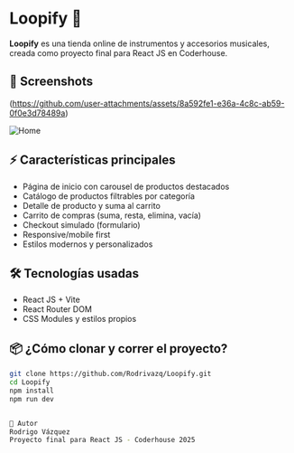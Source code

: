 # Loopify 🎸

**Loopify** es una tienda online de instrumentos y accesorios musicales, creada como proyecto final para React JS en Coderhouse.

## 📸 Screenshots


(https://github.com/user-attachments/assets/8a592fe1-e36a-4c8c-ab59-0f0e3d78489a)


![Home](https://github.com/user-attachments/assets/36926506-a4a3-4207-a4fe-114da626d66f)



## ⚡ Características principales

- Página de inicio con carousel de productos destacados
- Catálogo de productos filtrables por categoría
- Detalle de producto y suma al carrito
- Carrito de compras (suma, resta, elimina, vacía)
- Checkout simulado (formulario)
- Responsive/mobile first
- Estilos modernos y personalizados

## 🛠️ Tecnologías usadas

- React JS + Vite
- React Router DOM
- CSS Modules y estilos propios

## 📦 ¿Cómo clonar y correr el proyecto?

```bash
git clone https://github.com/Rodrivazq/Loopify.git
cd Loopify
npm install
npm run dev


👤 Autor
Rodrigo Vázquez
Proyecto final para React JS - Coderhouse 2025
